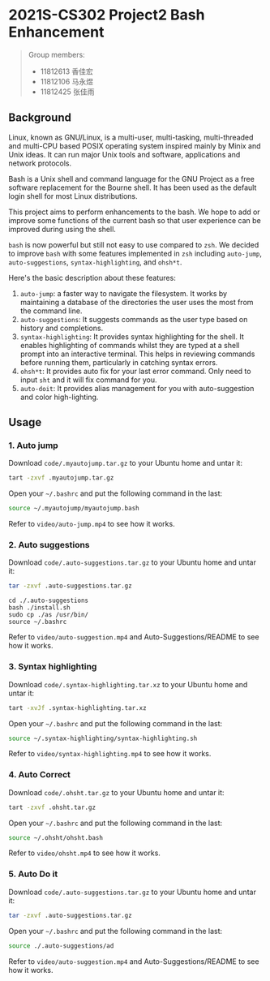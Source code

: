 # 2021S-CS302 Project2 Bash Enhancement

> Group members:
>
> - 11812613 香佳宏
> - 11812106 马永煜
> - 11812425 张佳雨

## Background

Linux, known as GNU/Linux, is a multi-user, multi-tasking, multi-threaded and multi-CPU based POSIX operating system inspired mainly by Minix and Unix ideas. It can run major Unix tools and software, applications and network protocols. 

Bash is a Unix shell and command language for the GNU Project as a free software replacement for the Bourne shell. It has been used as the default login shell for most Linux distributions. 

This project aims to perform enhancements to the bash. We hope to add or improve some functions of the current bash so that user experience can be improved during using the shell.

`bash` is now powerful but still not easy to use compared to `zsh`. We decided to improve `bash` with some features implemented in `zsh` including `auto-jump`, `auto-suggestions`, `syntax-highlighting`, and `ohsh*t`. 

Here's the basic description about these features:

1. `auto-jump`: a faster way to navigate the filesystem. It works by maintaining a database of the directories the user uses the most from the command line.
2. `auto-suggestions`: It suggests commands as the user type based on history and completions.
3. `syntax-highlighting`: It provides syntax highlighting for the shell. It enables highlighting of commands whilst they are typed at a shell prompt into an interactive terminal. This helps in reviewing commands before running them, particularly in catching syntax errors.
4. `ohsh*t`: It provides auto fix for your last error command. Only need to input `sht` and it will fix command for you.
5. `auto-doit`: It provides alias management for you with auto-suggestion and color high-lighting.
## Usage

### 1. Auto jump

Download `code/.myautojump.tar.gz` to your Ubuntu home and untar it:

```sh
tart -zxvf .myautojump.tar.gz
```

Open your `~/.bashrc` and put the following command in the last:

```sh
source ~/.myautojump/myautojump.bash
```

Refer to `video/auto-jump.mp4` to see how it works.

### 2. Auto suggestions

Download `code/.auto-suggestions.tar.gz` to your Ubuntu home and untar it:

```sh
tar -zxvf .auto-suggestions.tar.gz
```

```shell
cd ./.auto-suggestions
bash ./install.sh
sudo cp ./as /usr/bin/
source ~/.bashrc
```

Refer to `video/auto-suggestion.mp4` and Auto-Suggestions/README to see how it works.

### 3. Syntax highlighting

Download `code/.syntax-highlighting.tar.xz` to your Ubuntu home and untar it:

```sh
tart -xvJf .syntax-highlighting.tar.xz
```

Open your `~/.bashrc` and put the following command in the last:

```sh
source ~/.syntax-highlighting/syntax-highlighting.sh
```

Refer to `video/syntax-highlighting.mp4` to see how it works.

### 4. Auto Correct

Download `code/.ohsht.tar.gz` to your Ubuntu home and untar it:

```sh
tart -zxvf .ohsht.tar.gz
```

Open your `~/.bashrc` and put the following command in the last:

```sh
source ~/.ohsht/ohsht.bash
```

Refer to `video/ohsht.mp4` to see how it works.

### 5. Auto Do it

Download `code/.auto-suggestions.tar.gz` to your Ubuntu home and untar it:

```sh
tar -zxvf .auto-suggestions.tar.gz
```

Open your `~/.bashrc` and put the following command in the last:

```sh
source ./.auto-suggestions/ad
```

Refer to `video/auto-suggestion.mp4` and Auto-Suggestions/README to see how it works.
